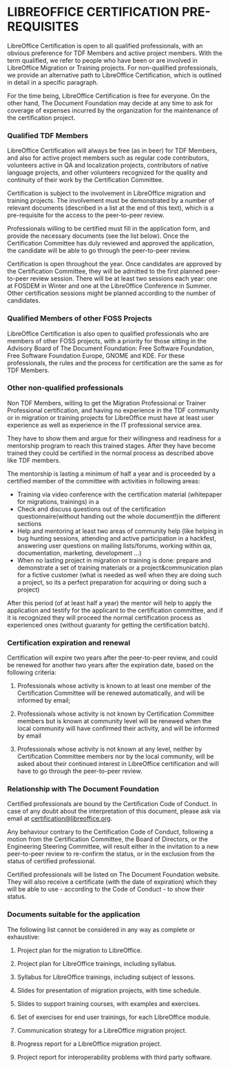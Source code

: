 # LIBREOFFICE CERTIFICATION PRE-REQUISITES

LibreOffice Certification is open to all qualified professionals, with an obvious preference for TDF Members and active project members. With the term qualified, we refer to people who have been or are involved in LibreOffice Migration or Training projects. For non-qualified professionals, we provide an alternative path to LibreOffice Certification, which is outlined in detail in a specific paragraph.

For the time being, LibreOffice Certification is free for everyone. On the other hand, The Document Foundation may decide at any time to ask for coverage of expenses incurred by the organization for the maintenance of the certification project.

### Qualified TDF Members

LibreOffice Certification will always be free \(as in beer\) for TDF Members, and also for active project members such as regular code contributors, volunteers active in QA and localization projects, contributors of native language projects, and other volunteers recognized for the quality and continuity of their work by the Certification Committee.

Certification is subject to the involvement in LibreOffice migration and training projects. The involvement must be demonstrated by a number of relevant documents \(described in a list at the end of this text\), which is a pre-requisite for the access to the peer-to-peer review.

Professionals willing to be certified must fill in the application form, and provide the necessary documents \(see the list below\). Once the Certification Committee has duly reviewed and approved the application, the candidate will be able to go through the peer-to-peer review.

Certification is open throughout the year. Once candidates are approved by the Certification Committee, they will be admitted to the first planned peer-to-peer review session. There will be at least two sessions each year: one at FOSDEM in Winter and one at the LibreOffice Conference in Summer. Other certification sessions might be planned according to the number of candidates.

### Qualified Members of other FOSS Projects

LibreOffice Certification is also open to qualified professionals who are members of other FOSS projects, with a priority for those sitting in the Advisory Board of The Document Foundation: Free Software Foundation, Free Software Foundation Europe, GNOME and KDE. For these professionals, the rules and the process for certification are the same as for TDF Members.

### Other non-qualified professionals

Non TDF Members, willing to get the Migration Professional or Trainer Professional certification, and having no experience in the TDF community or in migration or training projects for LibreOffice must have at least user experience as well as experience in the IT professional service area.

They have to show them and argue for their willingness and readiness for a mentorship program to reach this trained stages. After they have become trained they could be certified in the normal process as described above like TDF members.

The mentorship is lasting a minimum of half a year and is proceeded by a certified member of the committee with activities in following areas:

* Training via video conference with the certification material \(whitepaper for migrations, trainings\) in a
* Check and discuss questions out of the certification questionnaire\(without handing out the whole document!\)in the different sections
* Help and mentoring at least two areas of community help \(like helping in bug hunting sessions, attending and active participation in a hackfest, answering user questions on mailing lists/forums, working within qa, documentation, marketing, development …\)
* When no lasting project in migration or training is done: prepare and demonstrate a set of training materials or a project&communication plan for a fictive customer \(what is needed as well when they are doing such a project, so its a perfect preparation for acquiring or doing such a project\)

After this period \(of at least half a year\) the mentor will help to apply the application and testify for the applicant to the certification committee, and if it is recognized they will proceed the normal certification process as experienced ones \(without guaranty for getting the certification batch\).

### **Certification expiration and renewal**

Certification will expire two years after the peer-to-peer review, and could be renewed for another two years after the expiration date, based on the following criteria:

1. Professionals whose activity is known to at least one member of the Certification Committee will be renewed automatically, and will be informed by email;

2. Professionals whose activity is not known by Certification Committee members but is known at community level will be renewed when the local community will have confirmed their activity, and will be informed by email

3. Professionals whose activity is not known at any level, neither by Certification Committee members nor by the local community, will be asked about their continued interest in LibreOffice certification and will have to go through the peer-to-peer review.

### **Relationship with The Document Foundation**

Certified professionals are bound by the Certification Code of Conduct. In case of any doubt about the interpretation of this document, please ask via email at [certification@libreoffice.org](mailto:certification@libreoffice.org).

Any behaviour contrary to the Certification Code of Conduct, following a motion from the Certification Committee, the Board of Directors, or the Engineering Steering Committee, will result either in the invitation to a new peer-to-peer review to re-confirm the status, or in the exclusion from the status of certified professional.

Certified professionals will be listed on The Document Foundation website. They will also receive a certificate \(with the date of expiration\) which they will be able to use - according to the Code of Conduct - to show their status.

### **Documents suitable for the application**

The following list cannot be considered in any way as complete or exhaustive:

1. Project plan for the migration to LibreOffice.

2. Project plan for LibreOffice trainings, including syllabus.

3. Syllabus for LibreOffice trainings, including subject of lessons.

4. Slides for presentation of migration projects, with time schedule.

5. Slides to support training courses, with examples and exercises.

6. Set of exercises for end user trainings, for each LibreOffice module.

7. Communication strategy for a LibreOffice migration project.

8. Progress report for a LibreOffice migration project.

9. Project report for interoperability problems with third party software.



